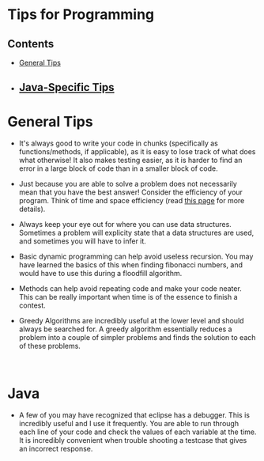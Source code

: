 # Tips for Programming
## Contents
- [General Tips](#generaltips)
- [Java-Specific Tips](#java)
    - 

# General Tips

- It's always good to write your code in chunks (specifically as functions/methods, if applicable),
as it is easy to lose track of what does what otherwise!
It also makes testing easier, as it is harder to find an error in a
large block of code than in a smaller block of code. 

- Just because you are able to solve a problem does not
necessarily mean that you have the best answer! Consider the efficiency of your program.
Think of time and space efficiency (read [this page](/resources/efficiency) for more details).

- Always keep your eye out for where you can use data structures. Sometimes a problem will explicity state that a data structures are used, and sometimes you will have to infer it.

- Basic dynamic programming can help avoid useless recursion. You may have learned the basics of this when finding fibonacci numbers, and would have to use this during a floodfill algorithm.

- Methods can help avoid repeating code and make your code neater. This can be really important when time is of the essence to finish a contest.

- Greedy Algorithms are incredibly useful at the lower level and should always be searched for. A greedy algorithm essentially reduces a problem into a couple of simpler problems and finds the solution to each of these problems.


<br>

# Java

- A few of you may have recognized that eclipse has a debugger. This is incredibly useful and I use it frequently. You are able to run through each line of your code and check the values of each variable at the time. It is incredibly convenient when trouble shooting a testcase that gives an incorrect response.
